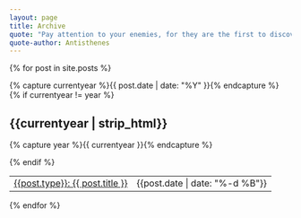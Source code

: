 ```yaml
---
layout: page
title: Archive
quote: "Pay attention to your enemies, for they are the first to discover your mistakes."
quote-author: Antisthenes
---
```


{% for post in site.posts %}

{% capture currentyear %}{{ post.date | date: "%Y" }}{% endcapture %}
{% if currentyear != year %}

<h2>{{currentyear | strip_html}}</h2>

{% capture year %}{{ currentyear }}{% endcapture %}

{% endif %}

<table class="archive" cellpadding="0" cellspacing="0" border="0"> 

  <tr><td><a href="{{ post.url }}">{{post.type}}: {{ post.title }}</a></td>
  <td style = "text-align:right">{{post.date | date: "%-d %B"}}</td></tr>
</table>
{% endfor %}